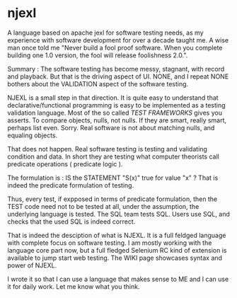 # njexl
A  language based on apache jexl for software testing needs,
as my experience with software development for over a decade taught me.
A wise man once told me  "Never build a fool proof software. When you complete building one 1.0 version, 
the fool will release foolishness 2.0.".

Summary : The software testing has become messy, stagnant, with record and playback.
But that is the driving aspect of UI. NONE, and I repeat NONE bothers about the VALIDATION aspect of the software testing.

NJEXL is a small step in that direction.
It is quite easy to understand that declarative/functional programming is easy to be implemented as a testing validation language. 
Most of the so called *TEST FRAMEWORKS* gives you asserts. To compare objects, nulls, not nulls. If they are smart, really smart,
perhaps list even. Sorry. Real software is not about matching nulls, and equaling objects.

That does not happen.
Real software testing is testing and validating condition and data. In short they are testing what computer theorists call
predicate operations ( predicate logic ).

The formulation is : IS the STATEMENT "S(x)" true for value "x" ?
That is indeed the predicate formulation of testing.

Thus, every test, if expposed in terms of predicate formulation, then the TEST code need not to be tested at all,
under the assumption, the underlying language is tested. The SQL team tests SQL. Users use SQL, and checks that the used SQL is 
indeed correct.

That is indeed the desciption of what is NJEXL. It is a full feldged language with complete focus on software testing.
I am mostly working with the language core part now, but a full fledged Selenium RC kind of extension is available to jump start 
web testing. The WIKI page showcases syntax and power of NJEXL.

I wrote it so that I can use a language that makes sense to ME and I can use it for daily work. Let me know what you think.
